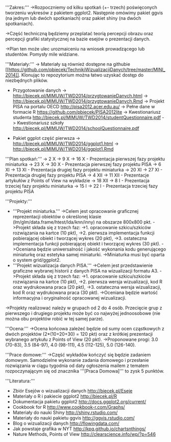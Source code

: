 '''Zakres:'''
->Rozpoczniemy od kilku spotka&#324; (+- trzech) po&#347;wi&#281;conych tworzeniu wykresów z pakietem ggplot2. Nast&#281;pnie omówimy pakiet ggvis (na jednym lub dwóch spotkaniach) oraz pakiet shiny (na dwóch spotkaniach). 

->Cz&#281;&#347;&#263; techniczn&#261; b&#281;dziemy przeplata&#263; teori&#261; percepcji obrazu oraz percepcji grafiki statystycznej na bazie esejów o prezentacji danych.

->Plan ten mo&#380;e ulec urozmaiceniu na wniosek prowadz&#261;cego lub studentów. Pomys&#322;y mile widziane.

'''Materia&#322;y:'''
-> Materia&#322;y s&#261; równie&#380; dost&#281;pne na githubie [[https://github.com/pbiecek/TechnikiWizualizacjiDanych/tree/master/MINI_2014]]. Klonuj&#261;c to repozytorium mo&#380;na &#322;atwo uzyska&#263; dost&#281;p do niezb&#281;dnych plików.

* Przygotowanie danych
-> http://biecek.pl/MIMUW/TWD2014/przygtowanieDanych.html
-> http://biecek.pl/MIMUW/TWD2014/przygtowanieDanych.Rmd
-> Projekt PISA na portalu OECD http://pisa2012.acer.edu.au/
-> Pe&#322;ne dane w formacie R https://github.com/pbiecek/PISA2012lite
-> Kwestionariusz studenta http://biecek.pl/MIMUW/TWD2014/studentQuestionnaire.pdf
-> Kwestionariusz szko&#322;y http://biecek.pl/MIMUW/TWD2014/schoolQuestionnaire.pdf

* Pakiet ggplot cz&#281;&#347;&#263; pierwsza
-> http://biecek.pl/MIMUW/TWD2014/ggplot1.html
-> http://biecek.pl/MIMUW/TWD2014/ggplot1.Rmd


'''Plan spotka&#324;:'''
-> 2 X
-> 9 X
-> 16 X - Prezentacja pierwszej fazy projektu miniaturka
-> 23 X
-> 30 X - Prezentacja pierwszej fazy projektu PISA
-> 6 XI
-> 13 XI - Prezentacja drugiej fazy projektu miniaturka
-> 20 XI
-> 27 XI - Prezentacja drugiej fazy projektu PISA
-> 4 XII
-> 11 XII - Prezentacje artyku&#322;ów z Points of View na wyk&#322;adzie
-> 18 XII
-> 8 I - Prezentacja trzeciej fazy projektu miniaturka
-> 15 I
-> 22 I - Prezentacja trzeciej fazy projektu PISA


'''Projekty:'''
* '''Projekt miniaturka.''' 
->Celem jest opracowanie graficznej reprezentacji obiektów o okre&#347;lonej klasie (lm/glm/data.frame/htest/lda/knn/inny) na obszarze 800x800 pkt. 
->Projekt sk&#322;ada si&#281; z trzech faz: 
->1. opracowanie szkicu/szkiców rozwi&#261;zania na kartce (10 pkt), 
->2. pierwsza implementacja funkcji pobieraj&#261;cej obiekt i tworz&#261;cej wykres (20 pkt), 
->3. ostateczna implementacja funkcji pobieraj&#261;cej obiekt i tworz&#261;cej wykres (30 pkt). 
->Oceniana b&#281;dzie uniwersalno&#347;&#263; i jako&#347;&#263; wykonania kodu generuj&#261;cego miniaturk&#281; oraz estetyka samej miniaturki. 
->Miniaturka musi by&#263; oparta o system grid/ggplot2.
* '''Projekt wizualizacja danych PISA.''' 
->Celem jest przedstawienie graficzne wybranej historii z danych PISA na wizualizacji formatu A3. 
->Projekt sk&#322;ada si&#281; z trzech faz: 
->1. opracowanie szkicu/szkiców rozwi&#261;zania na kartce (10 pkt), 
->2. pierwsza wersja wizualizacji, kod R oraz wydrukowana praca (20 pkt), 
->3. ostateczna wersja wizualizacji, kod R oraz wydrukowana praca (30 pkt). 
->Oceniana b&#281;dzie warto&#347;&#263; informacyjna i oryginalno&#347;&#263; opracowanej wizualizacji.

->Projekty realizowa&#263; nale&#380;y w grupach od 2 do 4 osób. Przeci&#281;cie grup z pierwszego i drugiego projektu mo&#380;e by&#263; co najwy&#380;ej jednoosobowe (nie mo&#380;na obu projektów robi&#263; w tej samej parze).

'''Ocena:'''
->Ocena ko&#324;cowa zale&#380;e&#263; b&#281;dzie od sumy ocen cz&#261;stkowych z dwóch projektów (2*(10+20+30) = 120 pkt) oraz z krótkiej prezentacji wybranego artyku&#322;u z Points of View (20 pkt).
->Proponowane progi:  3.0 (70-83), 3.5 (84-97), 4.0 (98-111), 4.5 (112-125), 5.0 (126-140).

'''Prace domowe:'''
->Cz&#281;&#347;&#263; wyk&#322;adów ko&#324;czy&#263; si&#281; b&#281;dzie zadaniem domowym. Samodzielne wykonanie zadania domowego i przes&#322;anie rozwi&#261;zania w ci&#261;gu tygodnia od daty og&#322;oszenia mailem z tematem rozpoczynaj&#261;cym si&#281; od znacznika '''[Praca Domowa]''' to zysk 5 punktów.

'''Literatura:'''
* Zbiór Esejów o wizualizacji danych http://biecek.pl/Eseje
* Materia&#322;y o R i pakiecie ggplot2 http://biecek.pl/R
* Dokumentacja pakietu ggplot2 http://docs.ggplot2.org/current/
* Cookbook for R http://www.cookbook-r.com/Graphs/
* Materia&#322;y do nauki Shiny http://shiny.rstudio.com/
* Materia&#322;y do nauki pakietu ggvis http://ggvis.rstudio.com/
* Blog o wizualizacji danych http://flowingdata.com/
* Jak powstaje grafika w NYT http://kpq.github.io/chartsnthings/
* Nature Methods, Points of View http://clearscience.info/wp/?p=546
